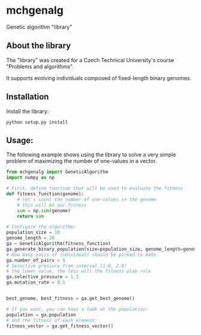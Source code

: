 # mchgenalg
Genetic algorithm "library"

## About the library
The "library" was created for a Czech Technical University's course "Problems and algorithms".

It supports evolving individuals composed of fixed-length binary genomes.

## Installation
Install the library:

	python setup.py install
	
## Usage:
The following example shows using the library to solve a very simple problem
of maximizing the number of one-values in a vector.


```python
from mchgenalg import GeneticAlgorithm
import numpy as np

# First, define function that will be used to evaluate the fitness
def fitness_function(genome):
    # let's count the number of one-values in the genome
    # this will be our fitness
    sum = np.sum(genome)
    return sum

# Configure the algorithm:
population_size = 10
genome_length = 20
ga = GeneticAlgorithm(fitness_function)
ga.generate_binary_population(size=population_size, genome_length=genome_length)
# How many pairs of individuals should be picked to mate
ga.number_of_pairs = 5
# Selective pressure from interval [1.0, 2.0]
# the lower value, the less will the fitness play role
ga.selective_pressure = 1.5
ga.mutation_rate = 0.1


best_genome, best_fitness = ga.get_best_genome()

# If you want, you can have a look at the population:
population = ga.population
# and the fitness of each element:
fitness_vector = ga.get_fitness_vector()
```